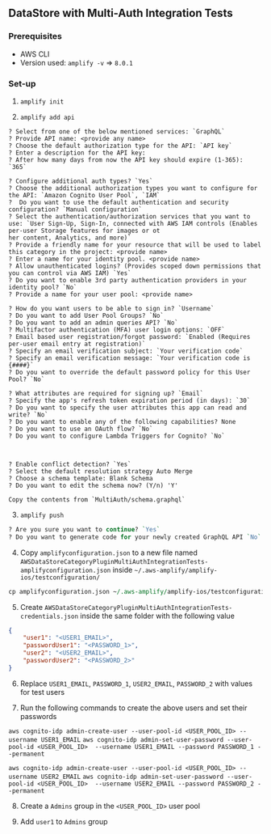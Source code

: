 ## DataStore with Multi-Auth Integration Tests

### Prerequisites
- AWS CLI
- Version used: `amplify -v` => `8.0.1`

### Set-up

1. `amplify init`

2. `amplify add api`

```
? Select from one of the below mentioned services: `GraphQL`
? Provide API name: <provide any name>
? Choose the default authorization type for the API: `API key`
? Enter a description for the API key:
? After how many days from now the API key should expire (1-365): `365`

? Configure additional auth types? `Yes`
? Choose the additional authorization types you want to configure for the API: `Amazon Cognito User Pool`, `IAM`
?  Do you want to use the default authentication and security configuration? `Manual configuration`
? Select the authentication/authorization services that you want to use: `User Sign-Up, Sign-In, connected with AWS IAM controls (Enables per-user Storage features for images or ot
her content, Analytics, and more)`
? Provide a friendly name for your resource that will be used to label this category in the project: <provide name>
? Enter a name for your identity pool. <provide name>
? Allow unauthenticated logins? (Provides scoped down permissions that you can control via AWS IAM) `Yes`
? Do you want to enable 3rd party authentication providers in your identity pool? `No`
? Provide a name for your user pool: <provide name>
 
? How do you want users to be able to sign in? `Username`
? Do you want to add User Pool Groups? `No`
? Do you want to add an admin queries API? `No`
? Multifactor authentication (MFA) user login options: `OFF`
? Email based user registration/forgot password: `Enabled (Requires per-user email entry at registration)`
? Specify an email verification subject: `Your verification code`
? Specify an email verification message: `Your verification code is {####}`
? Do you want to override the default password policy for this User Pool? `No`
 
? What attributes are required for signing up? `Email`
? Specify the app's refresh token expiration period (in days): `30`
? Do you want to specify the user attributes this app can read and write? `No`
? Do you want to enable any of the following capabilities? None
? Do you want to use an OAuth flow? `No`
? Do you want to configure Lambda Triggers for Cognito? `No`



? Enable conflict detection? `Yes`
? Select the default resolution strategy Auto Merge
? Choose a schema template: Blank Schema
? Do you want to edit the schema now? (Y/n) 'Y'

Copy the contents from `MultiAuth/schema.graphql`

```

3. `amplify push`

```perl
? Are you sure you want to continue? `Yes`
? Do you want to generate code for your newly created GraphQL API `No`
```

4. Copy `amplifyconfiguration.json` to a new file named `AWSDataStoreCategoryPluginMultiAuthIntegrationTests-amplifyconfiguration.json` inside `~/.aws-amplify/amplify-ios/testconfiguration/`

```perl
cp amplifyconfiguration.json ~/.aws-amplify/amplify-ios/testconfiguration/AWSDataStoreCategoryPluginMultiAuthIntegrationTests-amplifyconfiguration.json
```

5. Create `AWSDataStoreCategoryPluginMultiAuthIntegrationTests-credentials.json` inside the same folder with the following value

```json
{
    "user1": "<USER1_EMAIL>",
    "passwordUser1": "<PASSWORD_1>",
    "user2": "<USER2_EMAIL>",
    "passwordUser2": "<PASSWORD_2>"
}

```
6. Replace `USER1_EMAIL`, `PASSWORD_1`, `USER2_EMAIL`,  `PASSWORD_2`  with values for test users

7. Run the following commands to create the above users and set their passwords

`aws cognito-idp admin-create-user --user-pool-id <USER_POOL_ID> --username USER1_EMAIL`
`aws cognito-idp admin-set-user-password --user-pool-id <USER_POOL_ID>  --username USER1_EMAIL --password PASSWORD_1 --permanent`

`aws cognito-idp admin-create-user --user-pool-id <USER_POOL_ID> --username USER2_EMAIL`
`aws cognito-idp admin-set-user-password --user-pool-id <USER_POOL_ID>  --username USER2_EMAIL --password PASSWORD_2 --permanent`

8. Create a `Admins` group in the `<USER_POOL_ID>` user pool

9. Add `user1` to `Admins` group 
